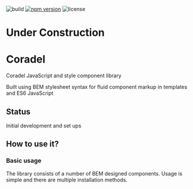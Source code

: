 
![build](https://travis-ci.org/kmjbyrne/vedux.svg?branch=master)
[![npm version](https://badge.fury.io/js/coradel.svg)](https://badge.fury.io/js/coradel)
![license](https://img.shields.io/github/license/mashape/apistatus.svg)

# Under Construction

# Coradel
Coradel JavaScript and style component library

Built using BEM stylesheet syntax for fluid component markup in templates and ES6 JavaScript

## Status

Initial development and set ups

## How to use it?


### Basic usage

  The library consists of a number of BEM designed components. Usage is simple and there are multiple installation methods.

